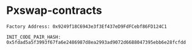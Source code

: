 # Pxswap-contracts

```
Factory Address: 0x9249f18C6943e3f3Ef437eD9FdFCebf86FD124C1

INIT_CODE_PAIR_HASH: 0x5fdad5a5f3993f67fa6e2486987d8ea2993ad9072d6688047395ebb6e28fcfdd
```
